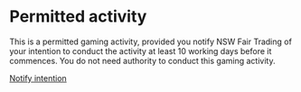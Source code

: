 <h1>Permitted activity</h1>

<p>This is a permitted gaming activity, provided you notify NSW Fair Trading of your intention to conduct the activity at least 10 working days before it commences. You do not need authority to conduct this gaming activity.<p>



<a href="{{ '/housie-submit' | url }}" class="nsw-button nsw-button--primary">Notify intention</a>